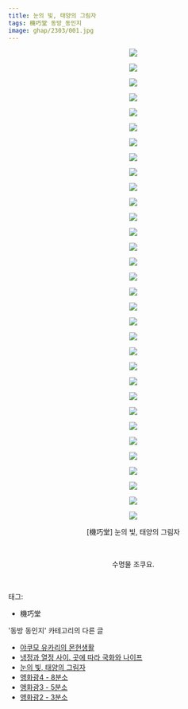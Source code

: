 ```yaml
---
title: 눈의 빛, 태양의 그림자
tags: 機巧堂 동방_동인지
image: ghap/2303/001.jpg
---
```

<div class="article">
<p style="text-align: center; clear: none; float: none;"><img src="{{ site.nasurl }}/ghap/2303/001.jpg"/></p>
<p style="text-align: center; clear: none; float: none;"><img src="{{ site.nasurl }}/ghap/2303/002.jpg"/></p>
<p style="text-align: center; clear: none; float: none;"><img src="{{ site.nasurl }}/ghap/2303/003.jpg"/></p>
<p style="text-align: center; clear: none; float: none;"><img src="{{ site.nasurl }}/ghap/2303/004.jpg"/></p>
<p style="text-align: center; clear: none; float: none;"><img src="{{ site.nasurl }}/ghap/2303/005.jpg"/></p>
<p style="text-align: center; clear: none; float: none;"><img src="{{ site.nasurl }}/ghap/2303/006.jpg"/></p>
<p style="text-align: center; clear: none; float: none;"><img src="{{ site.nasurl }}/ghap/2303/007.jpg"/></p>
<p style="text-align: center; clear: none; float: none;"><img src="{{ site.nasurl }}/ghap/2303/008.jpg"/></p>
<p style="text-align: center; clear: none; float: none;"><img src="{{ site.nasurl }}/ghap/2303/009.jpg"/></p>
<p style="text-align: center; clear: none; float: none;"><img src="{{ site.nasurl }}/ghap/2303/010.jpg"/></p>
<p style="text-align: center; clear: none; float: none;"><img src="{{ site.nasurl }}/ghap/2303/011.jpg"/></p>
<p style="text-align: center; clear: none; float: none;"><img src="{{ site.nasurl }}/ghap/2303/012.jpg"/></p>
<p style="text-align: center; clear: none; float: none;"><img src="{{ site.nasurl }}/ghap/2303/013.jpg"/></p>
<p style="text-align: center; clear: none; float: none;"><img src="{{ site.nasurl }}/ghap/2303/014.jpg"/></p>
<p style="text-align: center; clear: none; float: none;"><img src="{{ site.nasurl }}/ghap/2303/015.jpg"/></p>
<p style="text-align: center; clear: none; float: none;"><img src="{{ site.nasurl }}/ghap/2303/016.jpg"/></p>
<p style="text-align: center; clear: none; float: none;"><img src="{{ site.nasurl }}/ghap/2303/017.jpg"/></p>
<p style="text-align: center; clear: none; float: none;"><img src="{{ site.nasurl }}/ghap/2303/018.jpg"/></p>
<p style="text-align: center; clear: none; float: none;"><img src="{{ site.nasurl }}/ghap/2303/019.jpg"/></p>
<p style="text-align: center; clear: none; float: none;"><img src="{{ site.nasurl }}/ghap/2303/020.jpg"/></p>
<p style="text-align: center; clear: none; float: none;"><img src="{{ site.nasurl }}/ghap/2303/021.jpg"/></p>
<p style="text-align: center; clear: none; float: none;"><img src="{{ site.nasurl }}/ghap/2303/022.jpg"/></p>
<p style="text-align: center; clear: none; float: none;"><img src="{{ site.nasurl }}/ghap/2303/023.jpg"/></p>
<p style="text-align: center; clear: none; float: none;"><img src="{{ site.nasurl }}/ghap/2303/024.jpg"/></p>
<p style="text-align: center; clear: none; float: none;"><img src="{{ site.nasurl }}/ghap/2303/025.jpg"/></p>
<p style="text-align: center; clear: none; float: none;"><img src="{{ site.nasurl }}/ghap/2303/026.jpg"/></p>
<p style="text-align: center; clear: none; float: none;"><img src="{{ site.nasurl }}/ghap/2303/027.jpg"/></p>
<p style="text-align: center; clear: none; float: none;"><img src="{{ site.nasurl }}/ghap/2303/028.jpg"/></p>
<p style="text-align: center; clear: none; float: none;"><img src="{{ site.nasurl }}/ghap/2303/029.jpg"/></p>
<p style="text-align: center; clear: none; float: none;"><img src="{{ site.nasurl }}/ghap/2303/030.jpg"/></p>
<p style="text-align: center; clear: none; float: none;"><img src="{{ site.nasurl }}/ghap/2303/031.jpg"/></p>
<p style="text-align: center; clear: none; float: none;"><img src="{{ site.nasurl }}/ghap/2303/032.jpg"/></p>
<p style="text-align: center; clear: none; float: none;">[機巧堂] 눈의 빛, 태양의 그림자</p>
<p style="text-align: center; clear: none; float: none;"><br/></p>
<p style="text-align: center; clear: none; float: none;">수명물 조쿠요.</p>
<p><br/></p>
</div><div class="tagTrail">
<p>태그: </p>
<ul>
<li>機巧堂</li>
</ul>
</div><div class="another">
<p>'동방 동인지' 카테고리의 다른 글</p>
<ul>
<li><a href="/2016-09-23-ghap_2305">야쿠모 유카리의 몬헌생활</a></li>
<li><a href="/2016-09-23-ghap_2304">냉정과 열정 사이. 곳에 따라 국화와 나이프</a></li>
<li><a href="/2016-09-23-ghap_2303">눈의 빛, 태양의 그림자</a></li>
<li><a href="/2016-09-23-ghap_2301">앵화광4 - 8분소</a></li>
<li><a href="/2016-09-23-ghap_2300">앵화광3 - 5분소</a></li>
<li><a href="/2016-09-23-ghap_2299">앵화광2 - 3분소</a></li>
</ul>
</div><div class="cb_module cb_fluid">
<div class="cb_wrt cb_profile">
</div><!-- commentList close -->
</div>